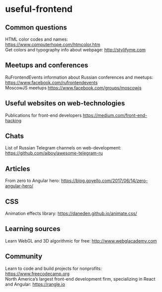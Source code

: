 # useful-frontend

## Common questions
HTML color codes and names: https://www.computerhope.com/htmcolor.htm  
Get colors and typography info about webpage: http://stylifyme.com 

## Meetups and conferences
RuFrontendEvents information about Russian conferences and meetups: https://www.facebook.com/rufrontendevents  
MoscowJS meetups https://www.facebook.com/groups/moscowjs

## Useful websites on web-technologies
Publications for front-end developers https://medium.com/front-end-hacking

## Chats
List of Russian Telegram channels on web-development: https://github.com/aiboy/awesome-telegram-ru

## Articles
From zero to Angular hero: https://blog.goyello.com/2017/06/14/zero-angular-hero/

## CSS
Animation effects library: https://daneden.github.io/animate.css/

## Learning sources
Learn WebGL and 3D algorithmic for free: http://www.webglacademy.com

## Community
Learn to code and build projects for nonprofits: https://www.freecodecamp.org  
North America’s largest front-end development firm, specializing in React and Angular: https://rangle.io
